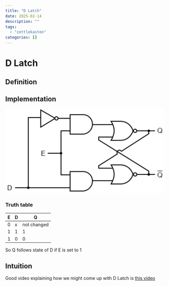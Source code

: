 ```yaml
---
title: "D Latch"
date: 2025-02-14
description: ""
tags: 
  - "zettlekasten"
categories: []
---
```


# D Latch
## Definition

## Implementation
![Pasted image 20221116211748](../attachments/Pasted%20image%2020221116211748.png)

### Truth table
|E|D|Q|
|-|-|-|
|0|x|not changed|
|1|1|1|
|1|0|0|
So Q follows state of D if E is set to 1

## Intuition
Good video explaining how we might come up with D Latch is [this video](https://www.youtube.com/watch?v=peCh_859q7Q)